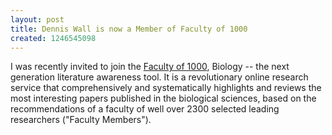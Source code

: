 ```yaml
---
layout: post
title: Dennis Wall is now a Member of Faculty of 1000
created: 1246545098
---
```

I was recently invited to join the <a href = "http://www.f1000biology.com/about/biography/1696185935244561">Faculty of 1000</a>, Biology -- the next generation literature awareness tool. It is a revolutionary online research service that comprehensively and systematically highlights and reviews the most interesting papers published in the biological sciences, based on the recommendations of a faculty of well over 2300 selected leading researchers ("Faculty Members"). 
